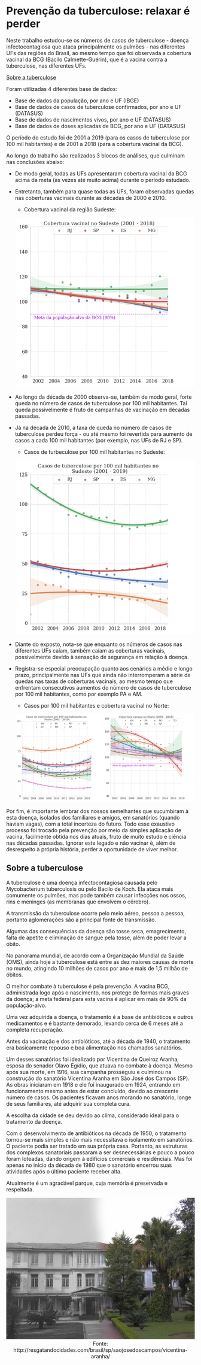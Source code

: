 # Prevenção da tuberculose: relaxar é perder
Neste trabalho estudou-se os números de casos de tuberculose - doença infectocontagiosa que ataca principalmente os pulmões - nas diferentes UFs das regiões do 
Brasil, ao mesmo tempo que foi observada a cobertura vacinal da BCG (Bacilo Calmette-Guérin), que é a vacina contra a tuberculose, nas diferentes UFs.

[Sobre a tuberculose](#sobre-a-tuberculose)

Foram utilizadas 4 diferentes base de dados:

- Base de dados da população, por ano e UF (IBGE)
- Base de dados de casos de tuberculose confirmados, por ano e UF (DATASUS)
- Base de dados de nascimentos vivos, por ano e UF (DATASUS)
- Base de dados de doses aplicadas de BCG, por ano e UF (DATASUS)

O período do estudo foi de 2001 a 2019 (para os casos de tuberculose por 100 mil habitantes) e de 2001 a 2018 (para a cobertura vacinal da BCG).

Ao longo do trabalho são realizados 3 blocos de análises, que culminam nas conclusões abaixo:

- De modo geral, todas as UFs apresentaram cobertura vacinal da BCG acima da meta (às vezes até muito acima) durante o período estudado.

- Entretanto, também para quase todas as UFs, foram observadas quedas nas coberturas vacinais durante as décadas de 2000 e 2010.

  - Cobertura vacinal da região Sudeste:
  <p align="center">
  <img src="/img/cobertura_vacinal_regiao_Sudeste.png">
  </p>

- Ao longo da década de 2000 observa-se, também de modo geral, forte queda no número de casos de tuberculose por 100 mil habitantes. Tal queda possivelmente é fruto de campanhas de vacinação em décadas passadas.

- Já na década de 2010, a taxa de queda no número de casos de tuberculose perdeu força - ou até mesmo foi revertida para aumento de casos a cada 100 mil habitantes (por exemplo, nas UFs de RJ e SP).

  - Casos de turbeculose por 100 mil habitantes no Sudeste:
  <p align="center">
  <img src="/img/casos_regiao_Sudeste.png">
  </p>

- Diante do exposto, nota-se que enquanto os números de casos nas diferentes UFs caíam, também caíam as coberturas vacinais, possivelmente devido à sensação de segurança em relação à doença.

- Registra-se especial preocupação quanto aos cenários a médio e longo prazo, principalmente nas UFs que ainda não interromperam a série de quedas nas taxas de coberturas vacinais, ao mesmo tempo que enfrentam consecutivos aumentos do número de casos de tuberculose por 100 mil habitantes, como por exemplo PA e AM.

  - Casos por 100 mil habitantes e cobertura vacinal no Norte:

  <p align="center">
  <img src="/img/casos_cobertura_norte.png">
  </p>

Por fim, é importante lembrar dos nossos semelhantes que sucumbiram à esta doença, isolados dos familiares e amigos, em sanatórios (quando haviam vagas), com a total incerteza do futuro. Todo esse exaustivo processo foi trocado pela prevenção por meio da simples aplicação de vacina, facilmente obtida nos dias atuais, fruto de muito estudo e ciência nas décadas passadas. Ignorar este legado e não vacinar é, além de desrespeito à própria história, perder a oportunidade de viver melhor.

## Sobre a tuberculose

A tuberculose é uma doença infectocontagiosa causada pelo Mycobacterium tuberculosis ou pelo Bacilo de Koch. Ela ataca mais comumente os pulmões, mas pode também causar infecções nos ossos, rins e meninges (as membranas que envolvem o cérebro).

A transmissão da tuberculose ocorre pelo meio aéreo, pessoa a pessoa, portanto aglomerações são a principal fonte de transmissão.

Algumas das consequências da doença são tosse seca, emagrecimento, falta de apetite e eliminação de sangue pela tosse, além de poder levar a óbito.

No panorama mundial, de acordo com a Organização Mundial da Saúde (OMS), ainda hoje a tuberculose está entre as dez maiores causas de morte no mundo, atingindo 10 milhões de casos por ano e mais de 1,5 milhão de óbitos.

O melhor combate à tuberculose é pela prevenção. A vacina BCG, administrada logo após o nascimento, nos protege de formas mais graves da doença; a meta federal para esta vacina é aplicar em mais de 90% da população-alvo.

Uma vez adquirida a doença, o tratamento é a base de antibióticos e outros medicamentos e é bastante demorado, levando cerca de 6 meses até a completa recuperação.

Antes da vacinação e dos antibióticos, até a década de 1940, o tratamento era basicamente repouso e boa alimentação nos chamados sanatórios.

Um desses sanatórios foi idealizado por Vicentina de Queiroz Aranha, esposa do senador Olavo Egídio, que atuava no combate à doença. Mesmo após sua morte, em 1916, sua campanha prosseguiu e culminou na construção do sanatório Vicentina Aranha em São José dos Campos (SP). As obras iniciaram em 1918 e ele foi inaugurado em 1924, entrando em funcionamento mesmo antes de estar concluído, devido ao crescente número de casos. Os pacientes ficavam anos morando no sanatório, longe de seus familiares, até adquirir sua completa cura.

A escolha da cidade se deu devido ao clima, considerado ideal para o tratamento da doença.

Com o desenvolvimento de antibióticos na década de 1950, o tratamento tornou-se mais simples e não mais necessitava o isolamento em sanatórios. O paciente podia ser tratado em sua própria casa. Portanto, as estruturas dos complexos sanatoriais passaram a ser desnecessárias e pouco a pouco foram loteadas, dando origem à edifícios comerciais e residênciais. Mas foi apenas no início da década de 1980 que o sanatório encerrou suas atividades após o último paciente receber alta.

Atualmente é um agradável parque, cuja memória é preservada e respeitada.

  <p align="center">
  <img src="/img/vic_aranha.jpg"> <br>
  Fonte: http://resgatandocidades.com/brasil/sp/saojosedoscampos/vicentina-aranha/
  </p>

